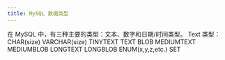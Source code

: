 ```yaml
---
title: MySQL 数据类型
---
```


在 MySQL 中，有三种主要的类型：文本、数字和日期/时间类型。
Text 类型：
        CHAR(size)
        VARCHAR(size)
        TINYTEXT
        TEXT
        BLOB
        MEDIUMTEXT
        MEDIUMBLOB
        LONGTEXT
        LONGBLOB
        ENUM(x,y,z,etc.)
        SET


